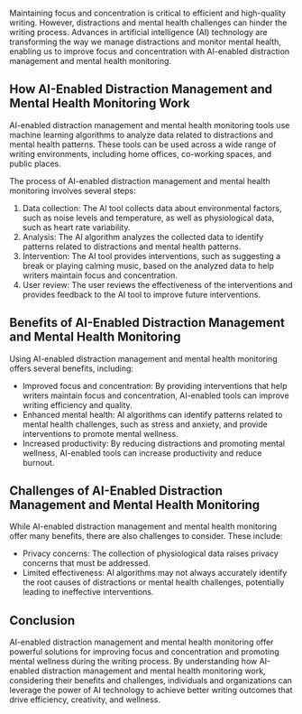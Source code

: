 
Maintaining focus and concentration is critical to efficient and high-quality writing. However, distractions and mental health challenges can hinder the writing process. Advances in artificial intelligence (AI) technology are transforming the way we manage distractions and monitor mental health, enabling us to improve focus and concentration with AI-enabled distraction management and mental health monitoring.

How AI-Enabled Distraction Management and Mental Health Monitoring Work
-----------------------------------------------------------------------

AI-enabled distraction management and mental health monitoring tools use machine learning algorithms to analyze data related to distractions and mental health patterns. These tools can be used across a wide range of writing environments, including home offices, co-working spaces, and public places.

The process of AI-enabled distraction management and mental health monitoring involves several steps:

1. Data collection: The AI tool collects data about environmental factors, such as noise levels and temperature, as well as physiological data, such as heart rate variability.
2. Analysis: The AI algorithm analyzes the collected data to identify patterns related to distractions and mental health patterns.
3. Intervention: The AI tool provides interventions, such as suggesting a break or playing calming music, based on the analyzed data to help writers maintain focus and concentration.
4. User review: The user reviews the effectiveness of the interventions and provides feedback to the AI tool to improve future interventions.

Benefits of AI-Enabled Distraction Management and Mental Health Monitoring
--------------------------------------------------------------------------

Using AI-enabled distraction management and mental health monitoring offers several benefits, including:

* Improved focus and concentration: By providing interventions that help writers maintain focus and concentration, AI-enabled tools can improve writing efficiency and quality.
* Enhanced mental health: AI algorithms can identify patterns related to mental health challenges, such as stress and anxiety, and provide interventions to promote mental wellness.
* Increased productivity: By reducing distractions and promoting mental wellness, AI-enabled tools can increase productivity and reduce burnout.

Challenges of AI-Enabled Distraction Management and Mental Health Monitoring
----------------------------------------------------------------------------

While AI-enabled distraction management and mental health monitoring offer many benefits, there are also challenges to consider. These include:

* Privacy concerns: The collection of physiological data raises privacy concerns that must be addressed.
* Limited effectiveness: AI algorithms may not always accurately identify the root causes of distractions or mental health challenges, potentially leading to ineffective interventions.

Conclusion
----------

AI-enabled distraction management and mental health monitoring offer powerful solutions for improving focus and concentration and promoting mental wellness during the writing process. By understanding how AI-enabled distraction management and mental health monitoring work, considering their benefits and challenges, individuals and organizations can leverage the power of AI technology to achieve better writing outcomes that drive efficiency, creativity, and wellness.
